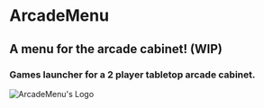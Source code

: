 # ArcadeMenu

## A menu for the arcade cabinet! (WIP)

### Games launcher for a 2 player tabletop arcade cabinet.

![ArcadeMenu's Logo]([/path/to/image.png](https://i.ibb.co/nCZmFSL/logo.png) "ArcadeMenu's Logo")
